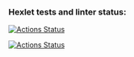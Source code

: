 ### Hexlet tests and linter status:
[![Actions Status](https://github.com/Lodo4ka/devops-for-programmers-project-74/actions/workflows/hexlet-check.yml/badge.svg)](https://github.com/Lodo4ka/devops-for-programmers-project-74/actions)


[![Actions Status](https://github.com/Lodo4ka/devops-for-programmers-project-74/actions/workflows/push.yml/badge.svg)](https://github.com/Lodo4ka/devops-for-programmers-project-74/actions)

